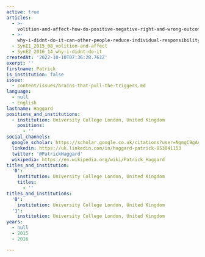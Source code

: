 ```yaml
---
active: true
articles:
  - >-
    volition-and-affect-how-do-positive-negative-right-and-wrong-outcomes-influence-human-sense-of-agency
  - >-
    why-i-didnt-do-it-can-other-people-reduce-individual-responsibility-for-action
  - SynE1_2015_08_volition-and-affect
  - SynE2_2016_14_why-i-didnt-do-it
createdAt: '2022-10-10T07:36:28.761Z'
exerpt: ''
firstname: Patrick
is_institution: false
issue:
  - content/issues/brains-that-pull-the-triggers.md
language:
  - null
  - English
lastname: Haggard
positions_and_institutions:
  - institution: University College London, United Kingdom
    positions:
      - ''
social_channels:
  google_scholar: https://scholar.google.co.uk/citations?user=NqmgC9gAAAAJ&hl=en
  linkedin: https://uk.linkedin.com/in/haggard-patrick-853041153
  twitter: '@PatrickHaggard'
  wikipedia: https://en.wikipedia.org/wiki/Patrick_Haggard
titles_and_institution:
  '0':
    institution: University College London, United Kingdom
    titles:
      - ''
titles_and_institutions:
  '0':
    institution: University College London, United Kingdom
  '1':
    institution: University College London, United Kingdom
years:
  - null
  - 2015
  - 2016

---
```

